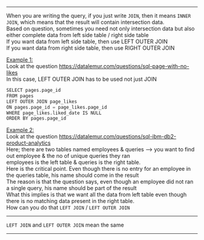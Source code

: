 -----------------------------------------------
When you are writing the query, if you just write `JOIN`, then it means `INNER JOIN`, which means that the result will contain intersection data.</br>
Based on question, sometimes you need not only intersection data but also either complete data from left side table / right side table</br>
If you want data from left side table, then use LEFT OUTER JOIN</br>
If you want data from right side table, then use RIGHT OUTER JOIN</br>

<ins>Example 1:</ins></br>
Look at the question https://datalemur.com/questions/sql-page-with-no-likes</br>
In this case, LEFT OUTER JOIN has to be used not just JOIN
```python
SELECT pages.page_id
FROM pages
LEFT OUTER JOIN page_likes
ON pages.page_id = page_likes.page_id
WHERE page_likes.liked_date IS NULL
ORDER BY pages.page_id
```
<ins>Example 2:</ins></br>
Look at the question https://datalemur.com/questions/sql-ibm-db2-product-analytics</br>
Here; there are two tables named employees & queries --> you want to find out employee & the no of unique queries they ran</br>
employees is the left table & queries is the right table.</br>
Here is the critical point. Even though there is no entry for an employee in the queries table, his name should come in the result</br>
The reason is that the question says, even though an employee did not ran a single query, his name should be part of the result</br>
What this implies is that we want all the data from left table even though there is no matching data present in the right table.</br>
How can you do that `LEFT JOIN` / `LEFT OUTER JOIN`

-----------------------------------------------

`LEFT JOIN` and `LEFT OUTER JOIN` mean the same

-----------------------------------------------

